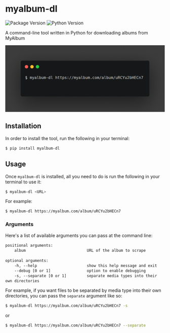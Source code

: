 # myalbum-dl
![Package Version](https://img.shields.io/pypi/v/myalbum-dl?style=flat-square) ![Python Version](https://img.shields.io/pypi/pyversions/myalbum-dl?style=flat-square)

A command-line tool written in Python for downloading albums from MyAlbum

<img src="https://raw.githubusercontent.com/GBS3/myalbum-dl/main/media/terminal.gif">

## Installation
In order to install the tool, run the following in your terminal:

```sh
$ pip install myalbum-dl
```

## Usage
Once `myalbum-dl` is installed, all you need to do is run the following in your terminal to use it:

```sh
$ myalbum-dl <URL>
```

For example:

```sh
$ myalbum-dl https://myalbum.com/album/uRCYu2bHECn7
```

### Arguments
Here's a list of available arguments you can pass at the command line:
```
positional arguments:
    album                           URL of the album to scrape
    
optional arguments:
    -h, --help                      show this help message and exit
    --debug [0 or 1]                option to enable debugging
    -s, --separate [0 or 1]         separate media types into their own directories
```

For example, if you want files to be separated by media type into their own directories, you can pass the `separate` argument like so:

```sh
$ myalbum-dl https://myalbum.com/album/uRCYu2bHECn7 -s
```

or

```sh
$ myalbum-dl https://myalbum.com/album/uRCYu2bHECn7 --separate
```
